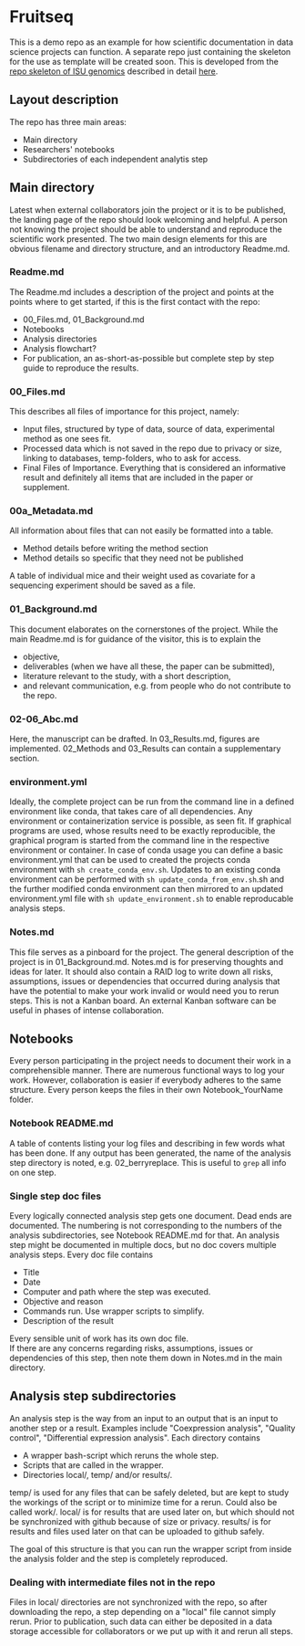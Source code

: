 # Fruitseq

This is a demo repo as an example for how scientific documentation in data science projects can function. A separate repo just containing the skeleton for the use as template will be created soon. This is developed from the [repo skeleton of ISU genomics](https://github.com/ISUgenomics/Repo_skeleton) described in detail [here](https://bioinformaticsworkbook.org/projectManagement/Intro_projectManagement.html).

## Layout description

The repo has three main areas:

* Main directory
* Researchers' notebooks
* Subdirectories of each independent analytis step

## Main directory

Latest when external collaborators join the project or it is to be published, the landing page of the repo should look welcoming and helpful. A person not knowing the project should be able to understand and reproduce the scientific work presented. The two main design elements for this are obvious filename and directory structure, and an introductory Readme.md.  

### Readme.md

The Readme.md includes a description of the project and points at the points where to get started, if this is the first contact with the repo:

* 00\_Files.md, 01_Background.md
* Notebooks
* Analysis directories
* Analysis flowchart?
* For publication, an as-short-as-possible but complete step by step guide to reproduce the results.

### 00_Files.md

This describes all files of importance for this project, namely:
* Input files, structured by type of data, source of data, experimental method as one sees fit. 
* Processed data which is not saved in the repo due to privacy or size, linking to databases, temp-folders, who to ask for access.
* Final Files of Importance. Everything that is considered an informative result and definitely all items that are included in the paper or supplement.

### 00a_Metadata.md

All information about files that can not easily be formatted into a table.

* Method details before writing the method section
* Method details so specific that they need not be published

A table of individual mice and their weight used as covariate for a sequencing experiment should be saved as a file.

### 01_Background.md

This document elaborates on the cornerstones of the project. While the main Readme.md is for guidance of the visitor, this is to explain the

* objective,
* deliverables (when we have all these, the paper can be submitted),
* literature relevant to the study, with a short description,
* and relevant communication, e.g. from people who do not contribute to the repo.

### 02-06_Abc.md

Here, the manuscript can be drafted. In 03\_Results.md, figures are implemented. 02_Methods and 03\_Results can contain a supplementary section.

### environment.yml

Ideally, the complete project can be run from the command line in a defined environment like conda, that takes care of all dependencies. Any environment or containerization service is possible, as seen fit. If graphical programs are used, whose results need to be exactly reproducible, the graphical program is started from the command line in the respective environment or container. In case of conda usage you can define a basic environment.yml that can be used to created the projects conda environment with `sh create_conda_env.sh`. Updates to an existing conda environment can be performed with `sh update_conda_from_env.sh`.sh and the further modified conda environment can then mirrored to an updated environment.yml file with `sh update_environment.sh` to enable reproducable analysis steps.

### Notes.md

This file serves as a pinboard for the project. The general description of the project is in 01_Background.md. Notes.md is for preserving thoughts and ideas for later. It should also contain a RAID log to write down all risks, assumptions, issues or dependencies that occurred during analysis that have the potential to make your work invalid or would need you to rerun steps. This is not a Kanban board. An external Kanban software can be useful in phases of intense collaboration.

## Notebooks

Every person participating in the project needs to document their work in a comprehensible manner. There are numerous functional ways to log your work. However, collaboration is easier if everybody adheres to the same structure. Every person keeps the files in their own Notebook_YourName folder.

### Notebook README.md

A table of contents listing your log files and describing in few words what has been done. If any output has been generated, the name of the analysis step directory is noted, e.g. 02_berryreplace. This is useful to `grep` all info on one step.

### Single step doc files

Every logically connected analysis step gets one document. Dead ends are documented. The numbering is not corresponding to the numbers of the analysis subdirectories, see Notebook README.md for that. An analysis step might be documented in multiple docs, but no doc covers multiple analysis steps. Every doc file contains  
* Title
* Date
* Computer and path where the step was executed.
* Objective and reason
* Commands run. Use wrapper scripts to simplify. 
* Description of the result

Every sensible unit of work has its own doc file.  
If there are any concerns regarding risks, assumptions, issues or dependencies of this step, then note them down in Notes.md in the main directory. 

## Analysis step subdirectories

An analysis step is the way from an input to an output that is an input to another step or a result. Examples include "Coexpression analysis", "Quality control", "Differential expression analysis". Each directory contains
* A wrapper bash-script which reruns the whole step.
* Scripts that are called in the wrapper.
* Directories local/, temp/ and/or results/.

temp/ is used for any files that can be safely deleted, but are kept to study the workings of the script or to minimize time for a rerun. Could also be called work/. local/ is for results that are used later on, but which should not be synchronized with github because of size or privacy. results/ is for results and files used later on that can be uploaded to github safely. 

The goal of this structure is that you can run the wrapper script from inside the analysis folder and the step is completely reproduced.

### Dealing with intermediate files not in the repo

Files in local/ directories are not synchronized with the repo, so after downloading the repo, a step depending on a "local" file cannot simply rerun. Prior to publication, such data can either be deposited in a data storage accessible for collaborators or we put up with it and rerun all steps. 

